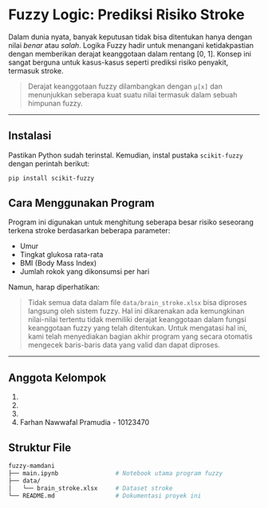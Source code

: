 # Fuzzy Logic: Prediksi Risiko Stroke

Dalam dunia nyata, banyak keputusan tidak bisa ditentukan hanya dengan nilai *benar* atau *salah*. Logika Fuzzy hadir untuk menangani ketidakpastian dengan memberikan derajat keanggotaan dalam rentang [0, 1]. Konsep ini sangat berguna untuk kasus-kasus seperti prediksi risiko penyakit, termasuk stroke.

> Derajat keanggotaan fuzzy dilambangkan dengan `μ[x]` dan menunjukkan seberapa kuat suatu nilai termasuk dalam sebuah himpunan fuzzy.
---

## Instalasi

Pastikan Python sudah terinstal. Kemudian, instal pustaka `scikit-fuzzy` dengan perintah berikut:

```bash
pip install scikit-fuzzy
```

## Cara Menggunakan Program
Program ini digunakan untuk menghitung seberapa besar risiko seseorang terkena stroke berdasarkan beberapa parameter:
- Umur
- Tingkat glukosa rata-rata
- BMI (Body Mass Index)
- Jumlah rokok yang dikonsumsi per hari

Namun, harap diperhatikan:  
>Tidak semua data dalam file `data/brain_stroke.xlsx` bisa diproses langsung oleh sistem fuzzy.
Hal ini dikarenakan ada kemungkinan nilai-nilai tertentu tidak memiliki derajat keanggotaan dalam fungsi keanggotaan fuzzy yang telah ditentukan.
Untuk mengatasi hal ini, kami telah menyediakan bagian akhir program yang secara otomatis mengecek baris-baris data yang valid dan dapat diproses.
---

## Anggota Kelompok
1. 
2. 
3. 
4. Farhan Nawwafal Pramudia - 10123470

## Struktur File
```bash
fuzzy-mamdani
├── main.ipynb                # Notebook utama program fuzzy
├── data/
│   └── brain_stroke.xlsx     # Dataset stroke
└── README.md                 # Dokumentasi proyek ini
```